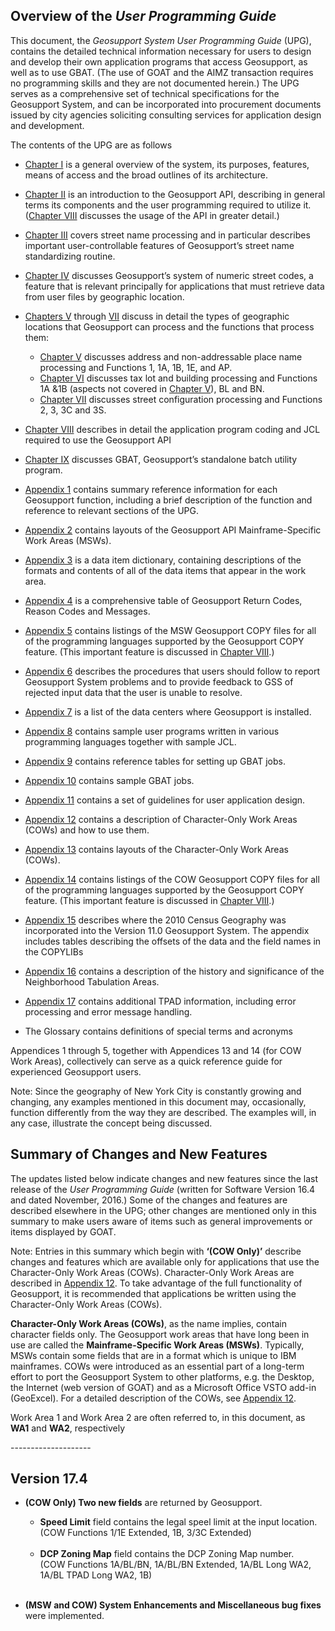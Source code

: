 
##  <div class="pdfPageBreakBefore">Overview of the <i>User Programming Guide</i></div>  

This document, the _Geosupport System User Programming Guide_ (UPG), contains the detailed technical information necessary for users to design and develop their own application programs that access Geosupport, as well as to use GBAT.  (The use of GOAT and the AIMZ transaction requires no programming skills and they are not documented herein.)  The UPG serves as a comprehensive set of technical specifications for the Geosupport System, and can be incorporated into procurement documents issued by city agencies soliciting consulting services for application design and development.

The contents of the UPG are as follows

* [Chapter I](/chapters/chapterI/chapterI/) is a general overview of the system, its purposes, features, means of access and the broad outlines of its architecture.  
* [Chapter II](/chapters/chapterII/chapterII/) is an introduction to the Geosupport API, describing in general terms its components and the user programming required to utilize it.  ([Chapter VIII](/chapters/chapterVIII/chapterVIII/) discusses the usage of the API in greater detail.)  
* [Chapter III](/chapters/chapterIII/chapterIII/) covers street name processing and in particular describes important user-controllable features of Geosupport’s street name standardizing routine.  
* [Chapter IV](/chapters/chapterIV/chapterIV/) discusses Geosupport’s system of numeric street codes, a feature that is relevant principally for applications that must retrieve data from user files by geographic location.

* [Chapters V](/chapters/chapterV/chapterV/) through [VII](/chapters/chapterVII/chapterVII/) discuss in detail the types of geographic locations that Geosupport can process and the functions that process them:  
    * [Chapter V](/chapters/chapterV/chapterV/) discusses address and non-addressable place name processing and Functions 1, 1A, 1B, 1E, and AP.  
    * [Chapter VI](/chapters/chapterVI/chapterVI/) discusses tax lot and building processing and Functions 1A &1B (aspects not covered in [Chapter V](/chapters/chapterV/chapterV/)), BL and BN.  
    * [Chapter VII](/chapters/chapterVII/chapterVII/) discusses street configuration processing and Functions 2, 3, 3C and 3S.

* [Chapter VIII](/chapters/chapterVIII/chapterVIII/) describes in detail the application program coding and JCL required to use the  Geosupport API  
* [Chapter IX](/chapters/chapterIX/chapterIX/) discusses GBAT, Geosupport’s standalone batch utility program.  
* [Appendix 1](/appendices/appendix01/) contains summary reference information for each Geosupport function, including a brief description of the function and reference to relevant sections of the UPG.  
* [Appendix 2](/appendices/appendix02/) contains layouts of the Geosupport API Mainframe-Specific Work Areas (MSWs).  
* [Appendix 3](/appendices/appendix03/) is a data item dictionary, containing descriptions of the formats and contents of all of the data items that appear in the work area.  
* [Appendix 4](/appendices/appendix04/) is a comprehensive table of Geosupport Return Codes, Reason Codes and Messages.  
* [Appendix 5](/appendices/appendix05/) contains listings of the MSW Geosupport COPY files for all of the programming languages supported by the Geosupport COPY feature.  (This important feature is discussed in [Chapter VIII](/chapters/chapterVIII/chapterVIII/).)  
* [Appendix 6](/appendices/appendix06/) describes the procedures that users should follow to report Geosupport System problems and to provide feedback to GSS of rejected input data that the user is unable to resolve.  
* [Appendix 7](/appendices/appendix07/) is a list of the data centers where Geosupport is installed.  
* [Appendix 8](/appendices/appendix08/) contains sample user programs written in various programming languages together with sample JCL.  
* [Appendix 9](/appendices/appendix09/) contains reference tables for setting up GBAT jobs.  
* [Appendix 10](/appendices/appendix10/) contains sample GBAT jobs.  
* [Appendix 11](/appendices/appendix11/) contains a set of guidelines for user application design.  
* [Appendix 12](/appendices/appendix12/) contains a description of Character-Only Work Areas (COWs) and how to use them.  
* [Appendix 13](/appendices/appendix13/) contains layouts of the Character-Only Work Areas (COWs).  
* [Appendix 14](/appendices/appendix14/) contains listings of the COW Geosupport COPY files for all of the programming languages supported by the Geosupport COPY feature. (This important feature is discussed in [Chapter VIII](/chapters/chapterVIII/chapterVIII/).)  
* [Appendix 15](/appendices/appendix15/) describes where the 2010 Census Geography was incorporated into the Version 11.0 Geosupport System.  The appendix includes tables describing the offsets of the data and the field names in the COPYLIBs  
* [Appendix 16](/appendices/appendix16/) contains a description of the history and significance of the Neighborhood Tabulation Areas.  
* [Appendix 17](/appendices/appendix17/) contains additional TPAD information, including error processing and error message handling.  
* The Glossary contains definitions of special terms and acronyms  



Appendices 1 through 5, together with Appendices 13 and 14 (for COW Work Areas), collectively can serve as a quick reference guide for experienced Geosupport users.

Note: Since the geography of New York City is constantly growing and changing, any examples mentioned in this document may, occasionally, function differently from the way they are described.  The examples will, in any case, illustrate the concept being discussed.




## **Summary of Changes and New Features**
The updates listed below indicate changes and new features since the last release of the _User Programming Guide_ (written for Software Version 16.4 and dated November, 2016.)  Some of the changes and features are described elsewhere in the UPG; other changes are mentioned only in this summary to make users aware of items such as general improvements or items displayed by GOAT.

Note: Entries in this summary which begin with **‘(COW Only)’** describe changes and features which are available only for applications that use the Character-Only Work Areas (COWs).  Character-Only Work Areas are described in [Appendix 12](/appendices/appendix12/).  To take advantage of the full functionality of Geosupport, it is recommended that applications be written using the Character-Only Work Areas (COWs).

**Character-Only Work Areas (COWs)**, as the name implies, contain character fields only.  The Geosupport work areas that have long been in use are called the **Mainframe-Specific Work Areas (MSWs)**.  Typically, MSWs contain some fields that are in a format which is unique to IBM mainframes.  COWs were introduced as an essential part of a long-term effort to port the Geosupport System to other platforms, e.g. the Desktop, the Internet (web version of GOAT) and as a Microsoft Office VSTO add-in (GeoExcel).  For a detailed description of the COWs, see [Appendix 12](/appendices/appendix12/).

Work Area 1 and Work Area 2 are often referred to, in this document, as **WA1** and **WA2**, respectively



<p>--------------------</p>


## Version 17.4

* **(COW Only) Two new fields** are returned by Geosupport.

    * **Speed Limit** field contains the legal speel limit at the input location.  
(COW Functions 1/1E Extended, 1B, 3/3C Extended)<br><br>
    * **DCP Zoning Map** field contains the DCP Zoning Map number.  
(COW Functions 1A/BL/BN, 1A/BL/BN Extended, 1A/BL Long WA2, 1A/BL TPAD Long WA2, 1B)<br><br>

* **(MSW and COW) System Enhancements and Miscellaneous bug fixes** were implemented.
